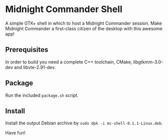# Midnight Commander Shell

A simple GTK+ shell in which to host a Midnight Commander session. Make Midnight Commander a first-class citizen of the desktop with this awesome app!

## Prerequisites

In order to build you need a complete C++ toolchain, CMake, libgtkmm-3.0-dev and libvte-2.91-dev.

## Package

Run the included `package.sh` script.

## Install

Install the output Debian archive by `sudo dpk -i mc-shell-0.1.1-Linux.deb`.

Have fun!